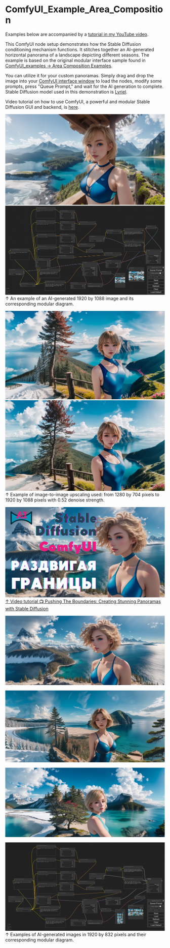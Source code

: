 # ComfyUI_Example_Area_Composition

Examples below are accompanied by a [tutorial in my YouTube video](https://youtu.be/c54HtMDZ_X4).

This ComfyUI node setup demonstrates how the Stable Diffusion conditioning mechanism functions. It stitches together an AI-generated horizontal panorama of a landscape depicting different seasons. The example is based on the original modular interface sample found in [ComfyUI_examples -> Area Composition Examples](https://comfyanonymous.github.io/ComfyUI_examples/area_composition/).

You can utilize it for your custom panoramas. Simply drag and drop the image into your [ComfyUI interface window](https://github.com/comfyanonymous/ComfyUI) to load the nodes, modify some prompts, press "Queue Prompt," and wait for the AI generation to complete. Stable Diffusion model used in this demonstration is [Lyriel](https://civitai.com/models/22922/lyriel?modelVersionId=72396).

Video tutorial on how to use ComfyUI, a powerful and modular Stable Diffusion GUI and backend, is [here](https://youtu.be/Ij8k6mBgL3o).

![Load this image to ComfyUI window for full node setup](ComfyUI_00366_.png)
![Full node setup preview](ComfyUI_Conditioning_by_ATDIGIT-FHD.png)
↑ An example of an AI-generated 1920 by 1088 image and its corresponding modular diagram.

![Load this image to ComfyUI window for full node setup](ComfyUI_00282_1.png)
![Load this image to ComfyUI window for full node setup](ComfyUI_00286_1.png)
↑ Example of image-to-image upscaling used: from 1280 by 704 pixels to 1920 by 1088 pixels with 0.52 denoise strength.

[![YouTube tutorial thumbnail](ComfyUI_Conditioning_by_ATDIGIT_FHD_YouTube_tutorial_thumbnail.png)](https://youtu.be/c54HtMDZ_X4)
[↑ Video tutorial 📺 Pushing The Boundaries: Creating Stunning Panoramas with Stable Diffusion](https://youtu.be/c54HtMDZ_X4)

![Load this image to ComfyUI window for full node setup](ComfyUI_00439_.png)

![Load this image to ComfyUI window for full node setup](ComfyUI_00472_.png)

![Load this image to ComfyUI window for full node setup](ComfyUI_00510_.png)

![Full node setup preview for 1920x832 pix panorama ](ComfyUI_Conditioning_by_ATDIGIT_1920x832.png)
↑ Examples of AI-generated images in 1920 by 832 pixels and their corresponding modular diagram.
